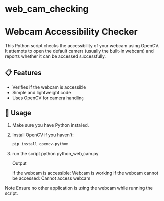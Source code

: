 # web_cam_checking
# Webcam Accessibility Checker

This Python script checks the accessibility of your webcam using OpenCV. It attempts to open the default camera (usually the built-in webcam) and reports whether it can be accessed successfully.

## 📋 Features
- Verifies if the webcam is accessible
- Simple and lightweight code
- Uses OpenCV for camera handling

## 🚀 Usage
1. Make sure you have Python installed.
2. Install OpenCV if you haven't:
   ```bash
   pip install opencv-python
3. run the script
   python python_web_cam.py

   Output

    If the webcam is accessible: Webcam is working
    If the webcam cannot be accessed: Cannot access webcam

Note
Ensure no other application is using the webcam while running the script.
